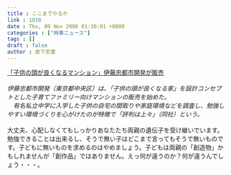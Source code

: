 ```yaml
---
title : ここまでやるか
link : 1010
date : Thu, 09 Nov 2006 01:30:01 +0000
categories : ["時事ニュース"]
tags : []
draft : false
author : 倉下忠憲
---
```


<A HREF="http://www.iza.ne.jp/news/newsarticle/natnews/topics/26827/" TARGET="_blank">「子供の頭が良くなるマンション」伊藤忠都市開発が販売</A><BR><BR><I>伊藤忠都市開発（東京都中央区）は、「子供の頭が良くなる家」を設計コンセプトとした子育てファミリー向けマンションの販売を始めた。<BR>　有名私立中学に入学した子供の自宅の間取りや家庭環境などを調査し、勉強しやすい環境づくりを心がけたのが特徴で「評判は上々」（同社）という。</I><BR><BR>大丈夫、心配しなくてもしっかりあなたたち両親の遺伝子を受け継いでいます。勉強できることは出来るし、そうで無い子はどこまで言ってもそうで無いものです。子どもに無いものを求めるのはやめましょう。子どもは両親の「創造物」かもしれませんが「創作品」ではありません。えっ何が違うのか？何が違うんでしょう・・・。<br><br>
